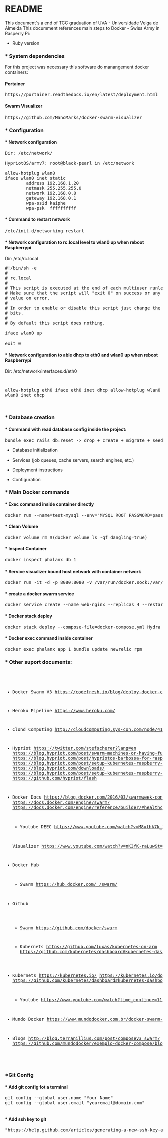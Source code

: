 # README

This document`s a end of TCC graduation of UVA - Universidade Veiga de Almeida
This documment references main steps to Docker - Swiss Army in  Rasperry Pi:

* Ruby version


<h3>* System dependencies</h3>

For this project was necessary this software do manangement docker containers:

<h4>Portainer</h4>
<pre>https://portainer.readthedocs.io/en/latest/deployment.html</pre>

<h4>Swarm Visualizer</h4>

<pre>https://github.com/ManoMarks/docker-swarm-visualizer</pre>

<h3>* Configuration</h3>
<h4>* Network configuration</h4>

<pre>
Dir: /etc/network/

HypriotOS/armv7: root@black-pearl in /etc/network

allow-hotplug wlan0
iface wlan0 inet static
        address 192.168.1.20
        netmask 255.255.255.0
        network 192.168.0.0
        gateway 192.168.0.1
        wpa-ssid kaiphe
        wpa-psk  ffffffffff
</pre>

<h4>* Command to restart network</h4>

<pre>/etc/init.d/networking restart</pre>

<h4>* Network configuration to rc.local level to wlan0 up when reboot Raspberrypi </h4>
Dir: /etc/rc.local

<pre>
#!/bin/sh -e
#
# rc.local
#
# This script is executed at the end of each multiuser runlevel.
# Make sure that the script will "exit 0" on success or any other
# value on error.
#
# In order to enable or disable this script just change the execution
# bits.
#
# By default this script does nothing.

iface wlan0 up

exit 0
</pre>

<h4>* Network configuration to able dhcp to eth0 and wlan0 up when reboot Raspberrypi</h4>
Dir: /etc/network/interfaces.d/eth0
<pre>

allow-hotplug eth0
iface eth0 inet dhcp
allow-hotplug wlan0
iface wlan0 inet dhcp

</pre>

<h3>* Database creation</h3>

<h4>* Command with read database config inside the project:</h4>
<pre>bundle exec rails db:reset -> drop + create + migrate + seed</pre>


* Database initialization

* Services (job queues, cache servers, search engines, etc.)

* Deployment instructions

* Configuration


<h3>* Main Docker commands </h3>
<h4>* Exec command inside container directly</h4>

<pre>docker run --name=test-mysql --env="MYSQL_ROOT_PASSWORD=password" mysql</pre>

<h4>* Clean Volume</h4>
<pre>docker volume rm $(docker volume ls -qf dangling=true)</pre>

<h4>* Inspect Container</h4>
<pre>docker inspect phalanx_db_1</pre>

<h4>* Service visualizer bound host network with container network</h4>
<pre>docker run -it -d -p 8080:8080 -v /var/run/docker.sock:/var/run/docker.sock alexellis2/visualizer-arm</pre>

<h4>* create a docker swarm service</h4>
<pre>docker service create --name web-nginx --replicas 4 --restart-max-attempts 3 --restart-window 5s --rollback-delay 3s --workdir /myapp/ -p 8080:80 nginx:alpine</pre>

<h4>* Docker stack deploy</h4>
<pre>docker stack deploy --compose-file=docker-compose.yml Hydra</pre>

<h4>* Docker exec command inside container</h4>
<pre>docker exec phalanx_app_1 bundle update newrelic_rpm</pre>

<h3>* Other suport documents: </h3>
<pre>

   * Docker Swarm V3
   https://codefresh.io/blog/deploy-docker-compose-v3-swarm-mode-cluster/
   
   * Heroku Pipeline
   https://www.heroku.com/

   * Clond Computing
   http://cloudcomputing.sys-con.com/node/4121976
   
   * Hypriot
   https://twitter.com/stefscherer?lang=en
   https://blog.hypriot.com/post/swarm-machines-or-having-fun-with-docker-machine-and-the-new-docker-swarm-orchestration/
   https://blog.hypriot.com/post/hypriotos-barbossa-for-raspberry-pi-3/
   https://blog.hypriot.com/post/setup-kubernetes-raspberry-pi-cluster/
   https://blog.hypriot.com/downloads/
   https://blog.hypriot.com/post/setup-kubernetes-raspberry-pi-cluster/
   https://github.com/hypriot/flash
   
   
   * Docker Docs
   https://blog.docker.com/2016/03/swarmweek-container-orchestration-docker-swarm/
   https://docs.docker.com/engine/swarm/
   https://docs.docker.com/engine/reference/builder/#healthcheck
   
     * Youtube
     DEEC 
     https://www.youtube.com/watch?v=M8uthk7k_2U&t=485s
     
     Visualizer
     https://www.youtube.com/watch?v=nK3fK-raLuw&t=178s
     

   * Docker Hub
     * Swarm
     https://hub.docker.com/_/swarm/
   
   * Github
     * Swarm
     https://github.com/docker/swarm
     
     * Kubernets
     https://github.com/luxas/kubernetes-on-arm
     https://github.com/kubernetes/dashboard#kubernetes-dashboard


   * Kubernets
   https://kubernetes.io/
   https://kubernetes.io/docs/tutorials/kubernetes-basics/deploy-intro/
   https://github.com/kubernetes/dashboard#kubernetes-dashboard
      * Youtube
      https://www.youtube.com/watch?time_continue=111&v=of45hYbkIZs
      
  
  * Mundo Docker
   https://www.mundodocker.com.br/docker-swarm-pratica/

  * Blogs
  http://blog.terranillius.com/post/composev3_swarm/
  https://github.com/mundodocker/exemplo-docker-compose/blob/master/docker-compose-v3.yml

</pre>

<h3>*Git Config </h3>
 
 <h4>* Add git config fot a terminal</h4>

<pre>
git config --global user.name "Your Name"
git config --global user.email "youremail@domain.com"

</pre>
<h4>* Add ssh key to git</h4>
<pre>"https://help.github.com/articles/generating-a-new-ssh-key-and-adding-it-to-the-ssh-agent/"</pre>
